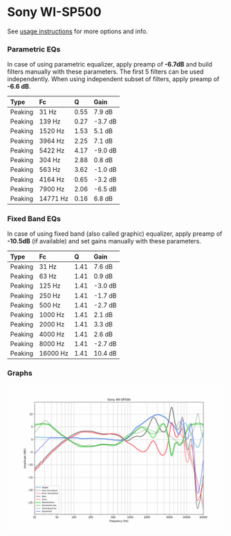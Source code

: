 # Sony WI-SP500
See [usage instructions](https://github.com/jaakkopasanen/AutoEq#usage) for more options and info.

### Parametric EQs
In case of using parametric equalizer, apply preamp of **-6.7dB** and build filters manually
with these parameters. The first 5 filters can be used independently.
When using independent subset of filters, apply preamp of **-6.6 dB**.

| Type    | Fc       |    Q | Gain    |
|:--------|:---------|:-----|:--------|
| Peaking | 31 Hz    | 0.55 | 7.9 dB  |
| Peaking | 139 Hz   | 0.27 | -3.7 dB |
| Peaking | 1520 Hz  | 1.53 | 5.1 dB  |
| Peaking | 3964 Hz  | 2.25 | 7.1 dB  |
| Peaking | 5422 Hz  | 4.17 | -9.0 dB |
| Peaking | 304 Hz   | 2.88 | 0.8 dB  |
| Peaking | 563 Hz   | 3.62 | -1.0 dB |
| Peaking | 4164 Hz  | 0.65 | -3.2 dB |
| Peaking | 7900 Hz  | 2.06 | -6.5 dB |
| Peaking | 14771 Hz | 0.16 | 6.8 dB  |

### Fixed Band EQs
In case of using fixed band (also called graphic) equalizer, apply preamp of **-10.5dB**
(if available) and set gains manually with these parameters.

| Type    | Fc       |    Q | Gain    |
|:--------|:---------|:-----|:--------|
| Peaking | 31 Hz    | 1.41 | 7.6 dB  |
| Peaking | 63 Hz    | 1.41 | 0.9 dB  |
| Peaking | 125 Hz   | 1.41 | -3.0 dB |
| Peaking | 250 Hz   | 1.41 | -1.7 dB |
| Peaking | 500 Hz   | 1.41 | -2.7 dB |
| Peaking | 1000 Hz  | 1.41 | 2.1 dB  |
| Peaking | 2000 Hz  | 1.41 | 3.3 dB  |
| Peaking | 4000 Hz  | 1.41 | 2.6 dB  |
| Peaking | 8000 Hz  | 1.41 | -2.7 dB |
| Peaking | 16000 Hz | 1.41 | 10.4 dB |

### Graphs
![](./Sony%20WI-SP500.png)